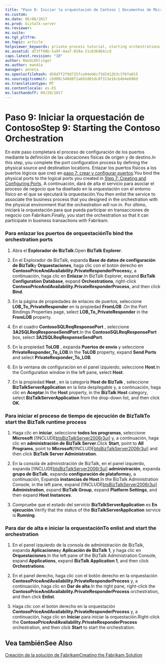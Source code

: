 ```yaml
---
title: "Paso 9: Iniciar la orquestación de Contoso | Documentos de Microsoft"
ms.custom: 
ms.date: 06/08/2017
ms.prod: biztalk-server
ms.reviewer: 
ms.suite: 
ms.tgt_pltfrm: 
ms.topic: article
helpviewer_keywords: private process tutorial, starting orchestrations
ms.assetid: df3ff90b-5a9f-4ae7-819a-11cb36d64ccd
caps.latest.revision: "10"
author: MandiOhlinger
ms.author: mandia
manager: anneta
ms.openlocfilehash: d58d7f2f9d725fca94eb6cf3d2412b3c376fe015
ms.sourcegitcommit: cb908c540d8f1a692d01dc8f313e16cb4b4e696d
ms.translationtype: MT
ms.contentlocale: es-ES
ms.lasthandoff: 09/20/2017
---
```

# <a name="step-9-starting-the-contoso-orchestration"></a><span data-ttu-id="cf1b0-102">Paso 9: Iniciar la orquestación de Contoso</span><span class="sxs-lookup"><span data-stu-id="cf1b0-102">Step 9: Starting the Contoso Orchestration</span></span>
<span data-ttu-id="cf1b0-103">En este paso completará el proceso de configuración de los puertos mediante la definición de las ubicaciones físicas de origen y de destino.</span><span class="sxs-lookup"><span data-stu-id="cf1b0-103">In this step, you complete the port configuration process by defining the physical source and destination locations.</span></span> <span data-ttu-id="cf1b0-104">Enlazar los puertos físicos a los puertos lógicos que creó en [paso 7: crear y configurar puertos](../../adapters-and-accelerators/accelerator-rosettanet/step-7-creating-and-configuring-ports.md).</span><span class="sxs-lookup"><span data-stu-id="cf1b0-104">You bind the physical ports to the logical ports you created in [Step 7: Creating and Configuring Ports](../../adapters-and-accelerators/accelerator-rosettanet/step-7-creating-and-configuring-ports.md).</span></span> <span data-ttu-id="cf1b0-105">A continuación, dará de alta el servicio para asociar el proceso de negocio que ha diseñado en la orquestación con el entorno físico en el que se ejecutará la orquestación.</span><span class="sxs-lookup"><span data-stu-id="cf1b0-105">You then enlist the service to associate the business process that you designed in the orchestration with the physical environment that the orchestration will run in.</span></span> <span data-ttu-id="cf1b0-106">Por último, iniciará la orquestación para que pueda participar en transacciones de negocio con Fabrikam.</span><span class="sxs-lookup"><span data-stu-id="cf1b0-106">Finally, you start the orchestration so that it can participate in business transactions with Fabrikam.</span></span>  
  
### <a name="to-bind-the-orchestration-ports"></a><span data-ttu-id="cf1b0-107">Para enlazar los puertos de orquestación</span><span class="sxs-lookup"><span data-stu-id="cf1b0-107">To bind the orchestration ports</span></span>  
  
1.  <span data-ttu-id="cf1b0-108">Abra el **Explorador de BizTalk**.</span><span class="sxs-lookup"><span data-stu-id="cf1b0-108">Open **BizTalk Explorer**.</span></span>  
  
2.  <span data-ttu-id="cf1b0-109">En el Explorador de BizTalk, expanda **Base de datos de configuración de BizTalk**y **Orquestaciones**, haga clic con el botón derecho en **ContosoPriceAndAvailability.PrivateResponderProcess**y, a continuación, haga clic en **Enlazar**.</span><span class="sxs-lookup"><span data-stu-id="cf1b0-109">In BizTalk Explorer, expand **BizTalk Configuration Database**, expand **Orchestrations**, right-click **ContosoPriceAndAvailability.PrivateResponderProcess**, and then click **Bind**.</span></span>  
  
3.  <span data-ttu-id="cf1b0-110">En la página de propiedades de enlaces de puertos, seleccione **LOB_To_PrivateResponder** en la propiedad **FromLOB** .</span><span class="sxs-lookup"><span data-stu-id="cf1b0-110">On the Port Bindings Properties page, select **LOB_To_PrivateResponder** in the **FromLOB** property.</span></span>  
  
4.  <span data-ttu-id="cf1b0-111">En el cuadro **ContosoSQLReqResponsePort** , seleccione **3A2SQLReqResponseSendPort**.</span><span class="sxs-lookup"><span data-stu-id="cf1b0-111">In the **ContosoSQLReqResponsePort** box, select **3A2SQLReqResponseSendPort**.</span></span>  
  
5.  <span data-ttu-id="cf1b0-112">En la propiedad **ToLOB** , expanda **Puertos de envío** y seleccione **PrivateResponder_To_LOB**.</span><span class="sxs-lookup"><span data-stu-id="cf1b0-112">In the **ToLOB** property, expand **Send Ports** and select **PrivateResponder_To_LOB**.</span></span>  
  
6.  <span data-ttu-id="cf1b0-113">En la ventana de configuración en el panel izquierdo, seleccione **Host**.</span><span class="sxs-lookup"><span data-stu-id="cf1b0-113">In the Configuration window in the left pane, select **Host**.</span></span>  
  
7.  <span data-ttu-id="cf1b0-114">En la propiedad **Host** , en la categoría **Host de BizTalk** , seleccione **BizTalkServerApplication** en la lista desplegable y, a continuación, haga clic en **Aceptar**.</span><span class="sxs-lookup"><span data-stu-id="cf1b0-114">In the **Host** property, in the **BizTalk Host** category, select **BizTalkServerApplication** from the drop-down list, and then click **OK**.</span></span>  
  
### <a name="to-start-the-biztalk-runtime-process"></a><span data-ttu-id="cf1b0-115">Para iniciar el proceso de tiempo de ejecución de BizTalk</span><span class="sxs-lookup"><span data-stu-id="cf1b0-115">To start the BizTalk runtime process</span></span>  
  
1.  <span data-ttu-id="cf1b0-116">Haga clic en **iniciar**, seleccione **todos los programas**, seleccione **Microsoft** [!INCLUDE[btsBizTalkServer2006r3ui](../../includes/btsbiztalkserver2006r3ui-md.md)] y, a continuación, haga clic en **administración de BizTalk Server**.</span><span class="sxs-lookup"><span data-stu-id="cf1b0-116">Click **Start**, point to **All Programs**, point to **Microsoft**[!INCLUDE[btsBizTalkServer2006r3ui](../../includes/btsbiztalkserver2006r3ui-md.md)] and then click **BizTalk Server Administration**.</span></span>  
  
2.  <span data-ttu-id="cf1b0-117">En la consola de administración de BizTalk, en el panel izquierdo, expanda [!INCLUDE[btsBizTalkServer2006r3ui](../../includes/btsbiztalkserver2006r3ui-md.md)] **administración**, expanda **grupo de BizTalk**, expanda **configuración de plataforma**y, a continuación, Expanda **instancias de Host**.</span><span class="sxs-lookup"><span data-stu-id="cf1b0-117">In the BizTalk Administration Console, in the left pane, expand [!INCLUDE[btsBizTalkServer2006r3ui](../../includes/btsbiztalkserver2006r3ui-md.md)] **Administration**, expand **BizTalk Group**, expand **Platform Settings**, and then expand **Host Instances**.</span></span>  
  
3.  <span data-ttu-id="cf1b0-118">Compruebe que el estado del servicio **BizTalkServerApplication** es **En ejecución**.</span><span class="sxs-lookup"><span data-stu-id="cf1b0-118">Verify that the status of the **BizTalkServerApplication** service is **Running**.</span></span>  
  
### <a name="to-enlist-and-start-the-orchestration"></a><span data-ttu-id="cf1b0-119">Para dar de alta e iniciar la orquestación</span><span class="sxs-lookup"><span data-stu-id="cf1b0-119">To enlist and start the orchestration</span></span>  
  
1.  <span data-ttu-id="cf1b0-120">En el panel izquierdo de la consola de administración de BizTalk, expanda **Aplicaciones**y **Aplicación de BizTalk 1**, y haga clic en **Orquestaciones**.</span><span class="sxs-lookup"><span data-stu-id="cf1b0-120">In the left pane of the BizTalk Administration Console, expand **Applications**, expand **BizTalk Application 1**, and then click **Orchestrations**.</span></span>  
  
2.  <span data-ttu-id="cf1b0-121">En el panel derecho, haga clic con el botón derecho en la orquestación **ContosoPriceAndAvailability.PrivateResponderProcess** y, a continuación, haga clic en **Dar de alta**.</span><span class="sxs-lookup"><span data-stu-id="cf1b0-121">In the right pane, right-click the **ContosoPriceAndAvailability.PrivateResponderProcess** orchestration, and then click **Enlist**.</span></span>  
  
3.  <span data-ttu-id="cf1b0-122">Haga clic con el botón derecho en la orquestación **ContosoPriceAndAvailability.PrivateResponderProcess** y, a continuación, haga clic en **Iniciar** para iniciar la orquestación.</span><span class="sxs-lookup"><span data-stu-id="cf1b0-122">Right-click the **ContosoPriceAndAvailability.PrivateResponderProcess** orchestration, and then click **Start** to start the orchestration.</span></span>  
  
## <a name="see-also"></a><span data-ttu-id="cf1b0-123">Vea también</span><span class="sxs-lookup"><span data-stu-id="cf1b0-123">See Also</span></span>  
 [<span data-ttu-id="cf1b0-124">Creación de la solución de Fabrikam</span><span class="sxs-lookup"><span data-stu-id="cf1b0-124">Creating the Fabrikam Solution</span></span>](../../adapters-and-accelerators/accelerator-rosettanet/creating-the-fabrikam-solution.md)